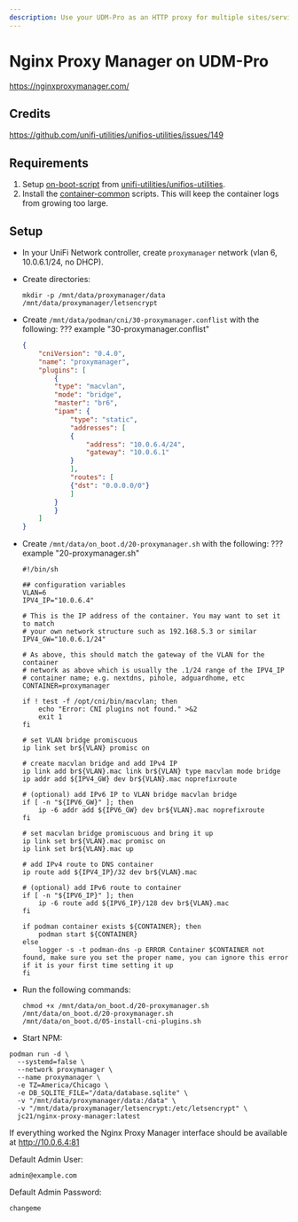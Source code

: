 ```yaml
---
description: Use your UDM-Pro as an HTTP proxy for multiple sites/services.
---
```


# Nginx Proxy Manager on UDM-Pro

<https://nginxproxymanager.com/>

## Credits

<https://github.com/unifi-utilities/unifios-utilities/issues/149>

## Requirements

1. Setup [on-boot-script](https://github.com/unifi-utilities/unifios-utilities/blob/main/on-boot-script/README.md) from [unifi-utilities/unifios-utilities](https://github.com/boostchicken/udm-utilities).
2. Install the [container-common](https://github.com/unifi-utilities/unifios-utilities/tree/main/container-common) scripts. This will keep the container logs from growing too large.

## Setup

* In your UniFi Network controller, create `proxymanager` network (vlan 6, 10.0.6.1/24, no DHCP).
* Create directories:

    ``` shell
    mkdir -p /mnt/data/proxymanager/data /mnt/data/proxymanager/letsencrypt
    ```

* Create `/mnt/data/podman/cni/30-proxymanager.conflist` with the following:
??? example "30-proxymanager.conflist"

    ``` json
    {
        "cniVersion": "0.4.0",
        "name": "proxymanager",
        "plugins": [
            {
            "type": "macvlan",
            "mode": "bridge",
            "master": "br6",
            "ipam": {
                "type": "static",
                "addresses": [
                {
                    "address": "10.0.6.4/24",
                    "gateway": "10.0.6.1"
                }
                ],
                "routes": [
                {"dst": "0.0.0.0/0"}
                ]
            }
            }
        ]
    }
    ```

* Create `/mnt/data/on_boot.d/20-proxymanager.sh` with the following:
??? example "20-proxymanager.sh"

    ``` shell
    #!/bin/sh

    ## configuration variables
    VLAN=6
    IPV4_IP="10.0.6.4"

    # This is the IP address of the container. You may want to set it to match
    # your own network structure such as 192.168.5.3 or similar
    IPV4_GW="10.0.6.1/24"

    # As above, this should match the gateway of the VLAN for the container
    # network as above which is usually the .1/24 range of the IPV4_IP
    # container name; e.g. nextdns, pihole, adguardhome, etc
    CONTAINER=proxymanager

    if ! test -f /opt/cni/bin/macvlan; then
        echo "Error: CNI plugins not found." >&2
        exit 1
    fi

    # set VLAN bridge promiscuous
    ip link set br${VLAN} promisc on

    # create macvlan bridge and add IPv4 IP
    ip link add br${VLAN}.mac link br${VLAN} type macvlan mode bridge
    ip addr add ${IPV4_GW} dev br${VLAN}.mac noprefixroute

    # (optional) add IPv6 IP to VLAN bridge macvlan bridge
    if [ -n "${IPV6_GW}" ]; then
        ip -6 addr add ${IPV6_GW} dev br${VLAN}.mac noprefixroute
    fi

    # set macvlan bridge promiscuous and bring it up
    ip link set br${VLAN}.mac promisc on
    ip link set br${VLAN}.mac up

    # add IPv4 route to DNS container
    ip route add ${IPV4_IP}/32 dev br${VLAN}.mac

    # (optional) add IPv6 route to container
    if [ -n "${IPV6_IP}" ]; then
        ip -6 route add ${IPV6_IP}/128 dev br${VLAN}.mac
    fi

    if podman container exists ${CONTAINER}; then
        podman start ${CONTAINER}
    else
        logger -s -t podman-dns -p ERROR Container $CONTAINER not found, make sure you set the proper name, you can ignore this error if it is your first time setting it up
    fi
    ```

* Run the following commands:

   ``` shell
   chmod +x /mnt/data/on_boot.d/20-proxymanager.sh
   /mnt/data/on_boot.d/20-proxymanager.sh
   /mnt/data/on_boot.d/05-install-cni-plugins.sh
   ```

* Start NPM:

```shell
podman run -d \
  --systemd=false \
  --network proxymanager \
  --name proxymanager \
  -e TZ=America/Chicago \
  -e DB_SQLITE_FILE="/data/database.sqlite" \
  -v "/mnt/data/proxymanager/data:/data" \
  -v "/mnt/data/proxymanager/letsencrypt:/etc/letsencrypt" \
  jc21/nginx-proxy-manager:latest
```

If everything worked the Nginx Proxy Manager interface should be available at <http://10.0.6.4:81>

Default Admin User:

``` text
admin@example.com
```

Default Admin Password:

``` text
changeme
```
